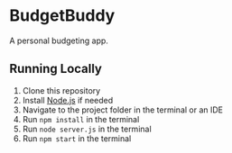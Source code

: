 # BudgetBuddy
A personal budgeting app. 

## Running Locally
1. Clone this repository
2. Install [Node.js](https://nodejs.org/en) if needed
3. Navigate to the project folder in the terminal or an IDE
4. Run `npm install` in the terminal
5. Run `node server.js` in the terminal
6. Run `npm start` in the terminal